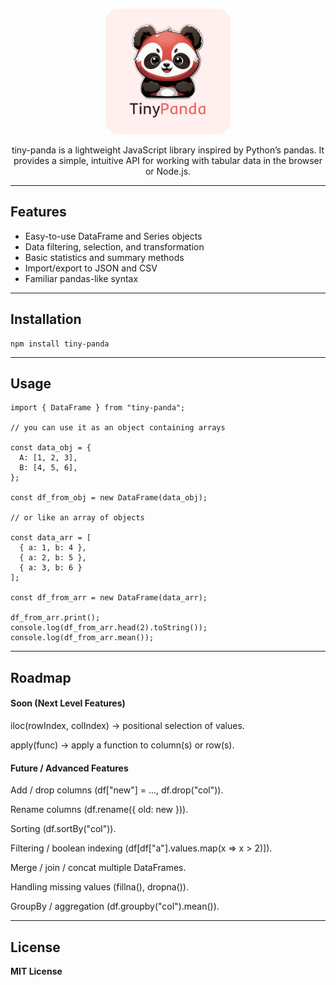 <p align="center">
  <img width="200" height="200" src="./src/assets/tiny_panda.png">
</p>

<div align="center"> 
tiny-panda is a lightweight JavaScript library inspired by Python’s pandas.
It provides a simple, intuitive API for working with tabular data in the browser or Node.js.
</div>

---

##  Features
- Easy-to-use DataFrame and Series objects
- Data filtering, selection, and transformation
- Basic statistics and summary methods
- Import/export to JSON and CSV
- Familiar pandas-like syntax

---

## Installation
```
npm install tiny-panda
```

---

## Usage
```
import { DataFrame } from "tiny-panda";

// you can use it as an object containing arrays

const data_obj = {
  A: [1, 2, 3],
  B: [4, 5, 6],
};

const df_from_obj = new DataFrame(data_obj);

// or like an array of objects

const data_arr = [
  { a: 1, b: 4 },
  { a: 2, b: 5 },
  { a: 3, b: 6 }
];

const df_from_arr = new DataFrame(data_arr);

df_from_arr.print();
console.log(df_from_arr.head(2).toString());
console.log(df_from_arr.mean());
```
---

## Roadmap

#### Soon (Next Level Features)

iloc(rowIndex, colIndex) → positional selection of values.

apply(func) → apply a function to column(s) or row(s).

#### Future / Advanced Features

Add / drop columns (df["new"] = ..., df.drop("col")).

Rename columns (df.rename({ old: new })).

Sorting (df.sortBy("col")).

Filtering / boolean indexing (df[df["a"].values.map(x => x > 2)]).

Merge / join / concat multiple DataFrames.

Handling missing values (fillna(), dropna()).

GroupBy / aggregation (df.groupby("col").mean()).

---

## License

**MIT License**